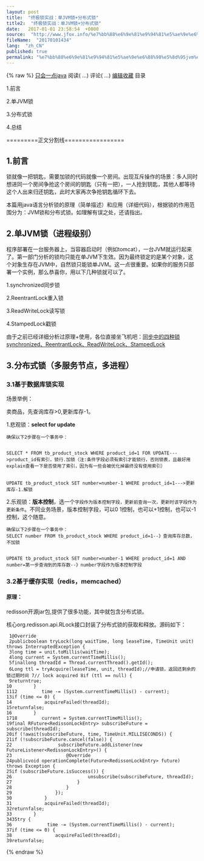 ```yaml
---
layout: post
title:  "终极锁实战：单JVM锁+分布式锁"
title2:  "终极锁实战：单JVM锁+分布式锁"
date:   2017-01-01 23:58:54  +0800
source:  "http://www.jfox.info/%e7%bb%88%e6%9e%81%e9%94%81%e5%ae%9e%e6%88%98%e5%8d%95jvm%e9%94%81%e5%88%86%e5%b8%83%e5%bc%8f%e9%94%81.html"
fileName:  "20170101434"
lang:  "zh_CN"
published: true
permalink: "%e7%bb%88%e6%9e%81%e9%94%81%e5%ae%9e%e6%88%98%e5%8d%95jvm%e9%94%81%e5%88%86%e5%b8%83%e5%bc%8f%e9%94%81.html"
---
```

{% raw %}
[只会一点java](http://www.jfox.info/go.php?url=http://www.cnblogs.com/dennyzhangdd/) 阅读( 
…) 评论( 
…) 
[编辑](http://www.jfox.info/go.php?url=https://i.cnblogs.com/EditPosts.aspx?postid=7133653)[收藏](#)
目录

1.前言

2.单JVM锁

3.分布式锁

4.总结

=========正文分割线=================

## 1.前言

锁就像一把钥匙，需要加锁的代码就像一个房间。出现互斥操作的场景：多人同时想进同一个房间争抢这个房间的钥匙（只有一把），一人抢到钥匙，其他人都等待这个人出来归还钥匙，此时大家再次争抢钥匙循环下去。

本篇用java语言分析锁的原理（简单描述）和应用（详细代码），根据锁的作用范围分为：JVM锁和分布式锁。如理解有误之处，还请指出。

## 2.单JVM锁（进程级别）

程序部署在一台服务器上，当容器启动时（例如tomcat），一台JVM就运行起来了。第一部门分析的锁均只能在单JVM下生效。因为最终锁定的是某个对象，这个对象生存在JVM中，自然锁只能锁单JVM。这一点很重要。如果你的服务只部署一个实例，那么恭喜你，用以下几种锁就可以了。

1.synchronized同步锁

2.ReentrantLock重入锁

3.ReadWriteLock读写锁

4.StampedLock戳锁

由于之前已经详细分析过原理+使用，各位直接坐飞机吧：[同步中的四种锁synchronized、ReentrantLock、ReadWriteLock、StampedLock](http://www.jfox.info/go.php?url=http://www.cnblogs.com/dennyzhangdd/p/6925473.html)

## 3.分布式锁（多服务节点，多进程）

### 3.1基于数据库锁实现

场景举例：

卖商品，先查询库存>0,更新库存-1。

 1.悲观锁：**select for update**

    确保以下2步骤在一个事务中：
    

    SELECT * FROM tb_product_stock WHERE product_id=1 FOR UPDATE--->product_id有索引，锁行.加锁（注:条件字段必须有索引才能锁行，否则锁表，且最好用explain查看一下是否使用了索引，因为有一些会被优化掉最终没有使用索引）
    

    UPDATE tb_product_stock SET number=number-1 WHERE product_id=1--->更新库存-1.解锁
    

 2.乐观锁：**版本控制**，选一个`字段作为版本控制字段，更新前查询一次，更新时该字段作为更新条件`。不同业务场景，版本控制字段，可以0 1控制，也可以+1控制，也可以-1控制，这个随意。

    确保以下2步骤在一个事务中：
    SELECT number FROM tb_product_stock WHERE product_id=1--》查询库存总数，不加锁
    

    UPDATE tb_product_stock SET number=number-1 WHERE product_id=1 AND number=第一步查询到的库存数--》number字段作为版本控制字段
    

### 3.2基于缓存实现（redis，memcached）

#### 原理：

redisson开源jar包,提供了很多功能，其中就包含分布式锁。

核心org.redisson.api.RLock接口封装了分布式锁的获取和释放。源码如下：

     1@Override
     2publicboolean tryLock(long waitTime, long leaseTime, TimeUnit unit) throws InterruptedException {
     3long time = unit.toMillis(waitTime);
     4long current = System.currentTimeMillis();
     5finallong threadId = Thread.currentThread().getId();
     6Long ttl = tryAcquire(leaseTime, unit, threadId);//申请锁，返回还剩余的锁过期时间 7// lock acquired 8if (ttl == null) {
     9returntrue;
    10        }
    1112         time -= (System.currentTimeMillis() - current);
    13if (time <= 0) {
    14            acquireFailed(threadId);
    15returnfalse;
    16        }
    1718         current = System.currentTimeMillis();
    19final RFuture<RedissonLockEntry> subscribeFuture = subscribe(threadId);
    20if (!await(subscribeFuture, time, TimeUnit.MILLISECONDS)) {
    21if (!subscribeFuture.cancel(false)) {
    22                 subscribeFuture.addListener(new FutureListener<RedissonLockEntry>() {
    23                    @Override
    24publicvoid operationComplete(Future<RedissonLockEntry> future) throws Exception {
    25if (subscribeFuture.isSuccess()) {
    26                            unsubscribe(subscribeFuture, threadId);
    27                        }
    28                    }
    29                });
    30            }
    31            acquireFailed(threadId);
    32returnfalse;
    33        }
    3435try {
    36             time -= (System.currentTimeMillis() - current);
    37if (time <= 0) {
    38                acquireFailed(threadId);
    39returnfalse;
{% endraw %}